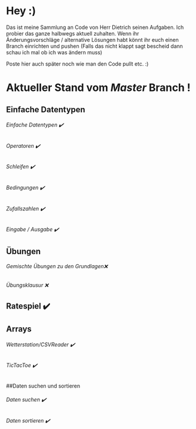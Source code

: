 # Hey :)

Das ist meine Sammlung an Code von Herr Dietrich seinen Aufgaben.
Ich probier das ganze halbwegs aktuell zuhalten.
Wenn ihr Änderungsvorschläge / alternative Lösungen habt könnt ihr euch einen Branch einrichten und pushen 
(Falls das nicht klappt sagt bescheid dann schau ich mal ob ich was ändern muss)

Poste hier auch später noch wie man den Code pullt etc. :)

# Aktueller Stand vom *Master* Branch !

## Einfache Datentypen
###### Einfache Datentypen                 ✔️
######        Operatoren                   ✔️
######        Schleifen                    ✔️
######        Bedingungen                  ✔️
######        Zufallszahlen                ✔️
######        Eingabe / Ausgabe            ✔️ 

## Übungen
######  Gemischte Übungen zu den Grundlagen❌
######  Übungsklausur                      ❌

## Ratespiel                               ✔️

##  Arrays
###### Wetterstation/CSVReader             ✔️
###### TicTacToe                           ✔️

##Daten suchen und sortieren
###### Daten suchen                        ✔️
###### Daten sortieren                     ✔️
